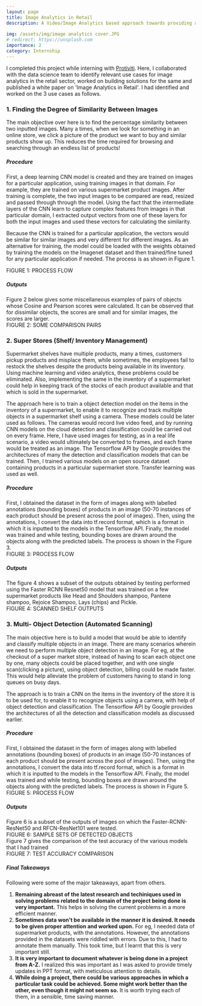 ```yaml
---
layout: page
title: Image Analytics in Retail
description: A Video/Image Analytics based approach towards providing a seamless Customer experience in the Retail sector
   
img: /assets/img/image analytics cover.JPG
# redirect: https://unsplash.com
importance: 2
category: Internship
---
```

<div class="row">
    <div class="col-sm mt-3 mt-md-0">
        <img class="img-fluid rounded z-depth-1" src="{{ '/assets/img/protiviti-logo.jpg' | relative_url }}" alt="" title="example image"/>
    </div>
</div>
I completed this project while interning with <a href="https://www.protiviti.com/IN-en">Protiviti</a>. Here, I collaborated with the data science team to identify relevant use cases for image analytics in the retail sector, worked on building solutions for the same and published a white paper on 'Image Analytics in Retail'. I had identified and worked on the 3 use cases as follows.

<h3><b>1. Finding the Degree of Similarity Between Images</b></h3>
The main objective over here is to find the percentage similarity between two inputted images.  Many a times, when we look for something in an online store, we click a picture of the product we want to buy and similar products show up. This reduces the time required for browsing and searching through an endless list of products! 

<!-- <h5><strong>Procedure</strong></h5> -->
<h5><b>Procedure</b></h5>
First, a deep learning CNN model is created and they are trained on images for a particular application, using training images in that domain. For example, they are trained on various supermarket product images. After training is complete, the two input images to be compared are read, resized and passed through through the model. Using the fact that the intermediate layers of the CNN learn to capture complex features from images in that particular domain, I extracted output vectors from one of these layers for both the input images and used these vectors for calculating the similarity. 

Because the CNN is trained for a particular application, the vectors would be similar for similar images and very different for different images. As an alternative for training, the model could be loaded with the weights obtained by training the models on the Imagenet dataset and then trained/fine tuned for any particular application if needed. The process is as shown in Figure 1.
<div class="row">
    <div class="col-sm mt-3 mt-md-0">
        <center>
            <img class="img-fluid rounded z-depth-1" src="{{ '/assets/img/use case 1 process.jpg' | relative_url }}" alt="" title="example image"/>
        </center>
    </div>

</div>
<div class="caption">
FIGURE 1: PROCESS FLOW
</div>
<h5><b>Outputs</b></h5>
Figure 2 below gives some miscellaneous examples of pairs of objects whose Cosine and Pearson scores were calculated. It can be observed that for dissimilar objects, the scores are small and for similar images, the scores are larger.
<div class="row">
    <div class="col-sm mt-3 mt-md-0">
        <center>
            <img class="img-fluid rounded z-depth-1" src="{{ '/assets/img/use case 1 op1.JPG' | relative_url }}" alt="" title="example image"/>
        </center>
    </div>

</div>
<div class="caption">
FIGURE 2: SOME COMPARISON PAIRS
</div>


<h3><b>2. Super Stores (Shelf/ Inventory Management)</b></h3>
Supermarket shelves have multiple products, many a times, customers pickup products and misplace them, while sometimes, the employees fail to restock the shelves despite the products being available in its inventory. Using machine learning and video analytics, these problems could be eliminated. Also, implementing the same in the inventory of a supermarket could help in keeping track of the stocks of each product available and that which is sold in the supermarket. 

The approach here is to train a object detection model on the items in the inventory of a supermarket, to enable it to recognize and track multiple objects in a supermarket shelf using a camera. These models could be later used as follows. The cameras would record live video feed, and by running CNN models on the cloud detection and classification could be carried out on every frame. Here, I have used images for testing, as in a real life scenario, a video would ultimately be converted to frames, and each frame would be treated as an image. The Tensorflow API by Google provides the architectures of many the detection and classification models that can be trained. Then, I trained various models on an open source dataset containing products in a particular supermarket store. Transfer learning was used as well.
<h5><b>Procedure</b></h5>
First, I obtained the dataset in the form of images along with labelled annotations (bounding boxes) of products in an image (50-70 instances of each product should be present across the pool of images). Then, using the annotations, I convert the data into tf.record format, which is a format in which it is inputted to the models in the Tensorflow API. Finally, the model was trained and while testing, bounding boxes are drawn around the objects along with the predicted labels. The process is shown in the Figure 3.
<div class="row">
    <div class="col-sm mt-3 mt-md-0">
        <center>
            <img class="img-fluid rounded z-depth-1" src="{{ '/assets/img/use case 2 process.jpg' | relative_url }}" alt="" title="example image"/>
        </center>
    </div>

</div>
<div class="caption">
FIGURE 3: PROCESS FLOW
</div>
<h5><b>Outputs</b></h5>
The figure 4 shows a subset of the outputs obtained by testing performed using the Faster RCNN Resnet50 model that was trained on a few supermarket products like Head and Shoulders shampoo, Pantene shampoo, Rejoice Shampoo, Lays (chips) and Pickle.
<div class="row justify-content-sm-center" >
    <div class="col-sm mt-3 mt-md-0">
        <img class="img-fluid rounded z-depth-1" src="{{ '/assets/img/use case 2 op1.jpg' | relative_url }}" alt="" title="example image"/>
    </div>
    <div class="col-sm mt-3 mt-md-0">
        <img class="img-fluid rounded z-depth-1" src="{{ '/assets/img/use case 2 op2.jpg' | relative_url }}" alt="" title="example image"/>
    </div>
    <div class="col-sm mt-3 mt-md-0">
        <img class="img-fluid rounded z-depth-1" src="{{ '/assets/img/use case 2 op3.jpg' | relative_url }}" alt="" title="example image"/>
    </div>
</div>
<div class="caption">
FIGURE 4: SCANNED SHELF OUTPUTS
</div>

<h3><b>3. Multi- Object Detection (Automated Scanning)</b></h3>
The main objective here is to build a model that would be able to identify and classify multiple objects in an image. There are many scenarios wherein we need to perform multiple object detection in an image. For eg, at the checkout of a super market store, instead of having to scan each object one by one, many objects could be placed together, and with one single scan(clicking a picture), using object detection, billing could be made faster. This would help alleviate the problem of customers having to stand in long queues on busy days. 

The approach is to train a CNN on the items in the inventory of the store it is to be used for, to enable it to recognize objects using a camera, with help of object detection and classification. The Tensorflow API by Google provides the architectures of all the detection and classification models as discussed earlier.  
<h5><b>Procedure</b></h5>
First, I obtained the dataset in the form of images along with labelled annotations (bounding boxes) of products in an image (50-70 instances of each product should be present across the pool of images). Then, using the annotations, I convert the data into tf.record format, which is a format in which it is inputted to the models in the Tensorflow API. Finally, the model was trained and while testing, bounding boxes are drawn around the objects along with the predicted labels. The process is shown in Figure 5.
<div class="row">
    <div class="col-sm mt-3 mt-md-0">
        <center>
            <img class="img-fluid rounded z-depth-1" src="{{ '/assets/img/use case 3 process.jpg' | relative_url }}" alt="" title="example image"/>
        </center>
    </div>

</div>
<div class="caption">
    FIGURE 5: PROCESS FLOW   
</div>
<h5><b>Outputs</b></h5>
Figure 6 is a subset of the outputs of images on which the Faster-RCNN-ResNet50 and RFCN-ResNet101 were tested.

<div class="row justify-content-sm-center" >
    <div class="col-sm mt-3 mt-md-0">
        <img class="img-fluid rounded z-depth-1" src="{{ '/assets/img/use case 3 op1.jpg' | relative_url }}" alt="" title="example image"/>
    </div>
    <div class="col-sm mt-3 mt-md-0">
        <img class="img-fluid rounded z-depth-1" src="{{ '/assets/img/use case 3 op2.jpg' | relative_url }}" alt="" title="example image"/>
    </div>
    <div class="col-sm mt-3 mt-md-0">
        <img class="img-fluid rounded z-depth-1" src="{{ '/assets/img/use case 3 op3.jpg' | relative_url }}" alt="" title="example image"/>
    </div>
</div>
<div class="caption">
    FIGURE 6: SAMPLE SETS OF DETECTED OBJECTS
</div>
Figure 7 gives the comparison of the test accuracy of the various models that I had trained
<div class="row">
    <div class="col-sm mt-3 mt-md-0">
        <center>
            <img class="img-fluid rounded z-depth-1" src="{{ '/assets/img/model_acc.JPG' | relative_url }}" alt="" title="example image"/>
        </center>
    </div>

</div>
<div class="caption">
    FIGURE 7: TEST ACCURACY COMPARISON   
</div>

<h5><b>Final Takeaways</b></h5>
Following were some of the major takeaways, apart from others.

1. <b> Remaining abreast of the latest research and techiniques used in solving problems related to the domain of the project being done is very important.</b> This helps in solving the current problems in a more efficient manner. 
2. <b>Sometimes data won't be available in the manner it is desired. It needs to be given proper attention and worked upon.</b> For eg, I needed data of supermarket products, with the annotations. However, the annotations provided in the datasets were riddled with errors. Due to this, I had to annotate them manually. This took time, but I learnt that this is very important still.
3. <b>It is very important to document whatever is being done in a project from A-Z.</b> I realized this was important as I was asked to provide timely updates in PPT format, with meticulous attention to details. 
4. <b>While doing a project, there could be various approaches in which a particular task could be achieved. Some might work better than the other, even though it might not seem so.</b> It is worth trying each of them, in a sensible, time saving manner.
